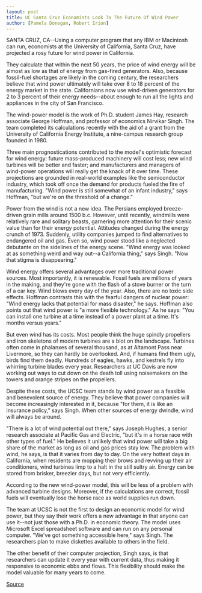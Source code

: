 ```yaml
---
layout: post
title: UC Santa Cruz Economists Look To The Future Of Wind Power
author: [Pamela Donegan, Robert Irion]
---
```


SANTA CRUZ, CA--Using a computer program that any IBM or  Macintosh can run, economists at the University of California, Santa  Cruz, have projected a rosy future for wind power in California.

They calculate that within the next 50 years, the price of wind  energy will be almost as low as that of energy from gas-fired  generators. Also, because fossil-fuel shortages are likely in the  coming century, the researchers believe that wind power ultimately  will take over 8 to 18 percent of the energy market in the state.  Californians now use wind-driven generators for 2 to 3 percent of  their energy needs--about enough to run all the lights and appliances  in the city of San Francisco.

The wind-power model is the work of Ph.D. student James Hay,  research associate George Hoffman, and professor of economics  Nirvikar Singh. The team completed its calculations recently with  the aid of a grant from the University of California Energy Institute,  a nine-campus research group founded in 1980.

Three main prognostications contributed to the model's  optimistic forecast for wind energy: future mass-produced  machinery will cost less; new wind turbines will be better and  faster; and manufacturers and managers of wind-power operations  will really get the knack of it over time. These projections are  grounded in real-world examples like the semiconductor industry,  which took off once the demand for products fueled the fire of  manufacturing. "Wind power is still somewhat of an infant industry,"  says Hoffman, "but we're on the threshold of a change."

Power from the wind is not a new idea. The Persians employed  breeze-driven grain mills around 1500 b.c. However, until recently,  windmills were relatively rare and solitary beasts, garnering more  attention for their scenic value than for their energy potential.  Attitudes changed during the energy crunch of 1973. Suddenly,  utility companies jumped to find alternatives to endangered oil and  gas. Even so, wind power stood like a neglected debutante on the  sidelines of the energy scene. "Wind energy was looked at as  something weird and way out--a California thing," says Singh. "Now  that stigma is disappearing."

Wind energy offers several advantages over more traditional  power sources. Most importantly, it is renewable. Fossil fuels are  millions of years in the making, and they're gone with the flash of a  stove burner or the turn of a car key. Wind blows every day of the  year. Also, there are no toxic side effects. Hoffman contrasts this  with the fearful dangers of nuclear power: "Wind energy lacks that  potential for mass disaster," he says. Hoffman also points out that  wind power is "a more flexible technology." As he says: "You can  install one turbine at a time instead of a power plant at a time. It's  months versus years."

But even wind has its costs. Most people think the huge spindly  propellers and iron skeletons of modern turbines are a blot on the  landscape. Turbines often come in phalanxes of several thousand, as  at Altamont Pass near Livermore, so they can hardly be overlooked.  And, if humans find them ugly, birds find them deadly. Hundreds of  eagles, hawks, and kestrels fly into whirring turbine blades every  year. Researchers at UC Davis are now working out ways to cut down  on the death toll using noisemakers on the towers and orange stripes  on the propellers.

Despite these costs, the UCSC team stands by wind power as a  feasible and benevolent source of energy. They believe that power  companies will become increasingly interested in it, because "for  them, it is like an insurance policy," says Singh. When other sources  of energy dwindle, wind will always be around.

"There is a lot of wind potential out there," says Joseph  Hughes, a senior research associate at Pacific Gas and Electric, "but  it's in a horse race with other types of fuel." He believes it unlikely  that wind power will take a big share of the market as long as oil  and gas prices stay low. The problem with wind, he says, is that it  varies from day to day. On the very hottest days in California, when  residents are mopping their brows and revving up their air  conditioners, wind turbines limp to a halt in the still sultry air.  Energy can be stored from brisker, breezier days, but not very  efficiently.

According to the new wind-power model, this will be less of a  problem with advanced turbine designs. Moreover, if the calculations  are correct, fossil fuels will eventually lose the horse race as world  supplies run down.

The team at UCSC is not the first to design an economic model  for wind power, but they say their work offers a new advantage in  that anyone can use it--not just those with a Ph.D. in economic  theory. The model uses Microsoft Excel spreadsheet software and  can run on any personal computer. "We've got something accessible  here," says Singh. The researchers plan to make diskettes available  to others in the field.

The other benefit of their computer projection, Singh says, is  that researchers can update it every year with current data, thus  making it responsive to economic ebbs and flows. This flexibility  should make the model valuable for many years to come.

[Source](http://www1.ucsc.edu/news_events/press_releases/archive/94-95/03-95/032495-UCSC_economists_loo.html "Permalink to 032495-UCSC_economists_loo")
